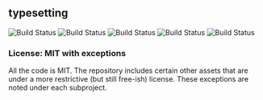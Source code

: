 ## typesetting 
![Build Status](https://github.com/mbutterick/typesetting/workflows/xenomorph%20CI/badge.svg) ![Build Status](https://github.com/mbutterick/typesetting/workflows/fontland%20CI/badge.svg) ![Build Status](https://github.com/mbutterick/typesetting/workflows/hyphenate%20CI/badge.svg) ![Build Status](https://github.com/mbutterick/typesetting/workflows/pitfall%20CI/badge.svg) ![Build Status](https://github.com/mbutterick/typesetting/workflows/quad%20CI/badge.svg)

### License: MIT with exceptions

All the code is MIT. The repository includes certain other assets that are under a more restrictive (but still free-ish) license. These exceptions are noted under each subproject.

